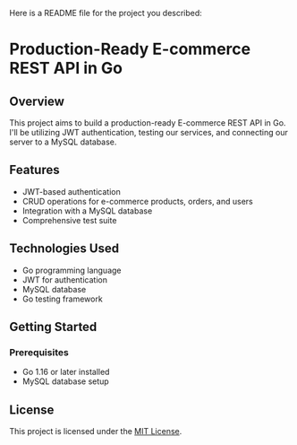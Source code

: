 Here is a README file for the project you described:

# Production-Ready E-commerce REST API in Go

## Overview
This project aims to build a production-ready E-commerce REST API in Go. I'll be utilizing JWT authentication, testing our services, and connecting our server to a MySQL database.

## Features
- JWT-based authentication
- CRUD operations for e-commerce products, orders, and users
- Integration with a MySQL database
- Comprehensive test suite

## Technologies Used
- Go programming language
- JWT for authentication
- MySQL database
- Go testing framework

## Getting Started

### Prerequisites
- Go 1.16 or later installed
- MySQL database setup


## License
This project is licensed under the [MIT License](LICENSE).